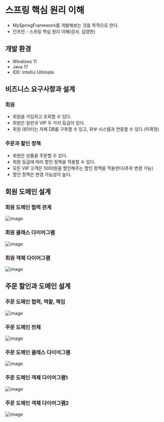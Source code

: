 # 스프링 핵심 원리 이해
* MySpringFramework를 개발해보는 것을 목적으로 한다.
* 인프런 - 스프링 핵심 원리 이해(강사. 김영한)

## 개발 환경
* Windows 11
* Java 17
* IDE: IntelliJ Ultimate

## 비즈니스 요구사항과 설계
### 회원
* 회원을 가입하고 조회할 수 있다.
* 회원은 일반과 VIP 두 가지 등급이 있다.
* 회원 데이터는 자체 DB를 구축할 수 있고, 외부 시스템과 연동할 수 있다.(미확정)

### 주문과 할인 정책
* 회원은 상품을 주문할 수 있다.
* 회원 등급에 따라 할인 정책을 적용할 수 있다.
* 모든 VIP 고객은 1000원을 할인해주는 할인 정책을 적용한다(추후 변경 가능)
* 할인 정책은 변경 가능성이 높다.

## 회원 도메인 설계
### 회원 도메인 협력 관계
![image](https://github.com/leee1124/MySpring/assets/80409890/17c0ae8e-f88a-4fbb-b9db-0f83a4059d0a)

### 회원 클래스 다이어그램
![image](https://github.com/leee1124/MySpring/assets/80409890/ca012b29-5846-4625-8ca2-e07f3238ad45)

### 회원 객체 다이어그램
![image](https://github.com/leee1124/MySpring/assets/80409890/2adce0d1-32d3-491f-a044-44fbc6231763)


## 주문 할인과 도메인 설계
### 주문 도메인 협력, 역할, 책임
![image](https://github.com/leee1124/MySpring/assets/80409890/a7d28535-ab81-4452-94c2-221f673aa3a0)

### 주문 도메인 전체
![image](https://github.com/leee1124/MySpring/assets/80409890/ec9cff71-a212-4dd1-bd0b-3f1aedede924)

### 주문 도메인 클래스 다이어그램
![image](https://github.com/leee1124/MySpring/assets/80409890/d6f78109-0493-4671-b824-257aab02ed47)

### 주문 도메인 객체 다이어그램1
![image](https://github.com/leee1124/MySpring/assets/80409890/6a2ad463-b418-4ede-a932-d713b048848f)

### 주문 도메인 객체 다이어그램2
![image](https://github.com/leee1124/MySpring/assets/80409890/fc2a313a-aeee-43ff-a4fc-056e426354a1)
